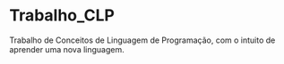 # Trabalho_CLP
Trabalho de Conceitos de Linguagem de Programação, com o intuito de aprender uma nova linguagem.
